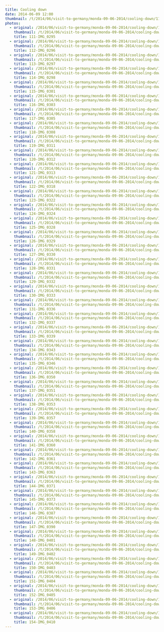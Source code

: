 ```yaml
---
title: Cooling down
date: 2014-06-09 12:00
thumbnail: /t/2014/06/visit-to-germany/monda-09-06-2014/cooling-down/111-img_0295.jpg
photos:
  - original: /2014/06/visit-to-germany/monda-09-06-2014/cooling-down/111-img_0295.jpg
    thumbnail: /t/2014/06/visit-to-germany/monda-09-06-2014/cooling-down/111-img_0295.jpg
    title: 111-IMG_0295
  - original: /2014/06/visit-to-germany/monda-09-06-2014/cooling-down/112-img_0296.jpg
    thumbnail: /t/2014/06/visit-to-germany/monda-09-06-2014/cooling-down/112-img_0296.jpg
    title: 112-IMG_0296
  - original: /2014/06/visit-to-germany/monda-09-06-2014/cooling-down/113-img_0297.jpg
    thumbnail: /t/2014/06/visit-to-germany/monda-09-06-2014/cooling-down/113-img_0297.jpg
    title: 113-IMG_0297
  - original: /2014/06/visit-to-germany/monda-09-06-2014/cooling-down/114-img_0298.jpg
    thumbnail: /t/2014/06/visit-to-germany/monda-09-06-2014/cooling-down/114-img_0298.jpg
    title: 114-IMG_0298
  - original: /2014/06/visit-to-germany/monda-09-06-2014/cooling-down/115-img_0301.jpg
    thumbnail: /t/2014/06/visit-to-germany/monda-09-06-2014/cooling-down/115-img_0301.jpg
    title: 115-IMG_0301
  - original: /2014/06/visit-to-germany/monda-09-06-2014/cooling-down/116-img_0303.jpg
    thumbnail: /t/2014/06/visit-to-germany/monda-09-06-2014/cooling-down/116-img_0303.jpg
    title: 116-IMG_0303
  - original: /2014/06/visit-to-germany/monda-09-06-2014/cooling-down/117-img_0305.jpg
    thumbnail: /t/2014/06/visit-to-germany/monda-09-06-2014/cooling-down/117-img_0305.jpg
    title: 117-IMG_0305
  - original: /2014/06/visit-to-germany/monda-09-06-2014/cooling-down/118-img_0308.jpg
    thumbnail: /t/2014/06/visit-to-germany/monda-09-06-2014/cooling-down/118-img_0308.jpg
    title: 118-IMG_0308
  - original: /2014/06/visit-to-germany/monda-09-06-2014/cooling-down/119-img_0311.jpg
    thumbnail: /t/2014/06/visit-to-germany/monda-09-06-2014/cooling-down/119-img_0311.jpg
    title: 119-IMG_0311
  - original: /2014/06/visit-to-germany/monda-09-06-2014/cooling-down/120-img_0312.jpg
    thumbnail: /t/2014/06/visit-to-germany/monda-09-06-2014/cooling-down/120-img_0312.jpg
    title: 120-IMG_0312
  - original: /2014/06/visit-to-germany/monda-09-06-2014/cooling-down/121-img_0313.jpg
    thumbnail: /t/2014/06/visit-to-germany/monda-09-06-2014/cooling-down/121-img_0313.jpg
    title: 121-IMG_0313
  - original: /2014/06/visit-to-germany/monda-09-06-2014/cooling-down/122-img_0318.jpg
    thumbnail: /t/2014/06/visit-to-germany/monda-09-06-2014/cooling-down/122-img_0318.jpg
    title: 122-IMG_0318
  - original: /2014/06/visit-to-germany/monda-09-06-2014/cooling-down/123-img_0322.jpg
    thumbnail: /t/2014/06/visit-to-germany/monda-09-06-2014/cooling-down/123-img_0322.jpg
    title: 123-IMG_0322
  - original: /2014/06/visit-to-germany/monda-09-06-2014/cooling-down/124-img_0324.jpg
    thumbnail: /t/2014/06/visit-to-germany/monda-09-06-2014/cooling-down/124-img_0324.jpg
    title: 124-IMG_0324
  - original: /2014/06/visit-to-germany/monda-09-06-2014/cooling-down/125-img_0328.jpg
    thumbnail: /t/2014/06/visit-to-germany/monda-09-06-2014/cooling-down/125-img_0328.jpg
    title: 125-IMG_0328
  - original: /2014/06/visit-to-germany/monda-09-06-2014/cooling-down/126-img_0329.jpg
    thumbnail: /t/2014/06/visit-to-germany/monda-09-06-2014/cooling-down/126-img_0329.jpg
    title: 126-IMG_0329
  - original: /2014/06/visit-to-germany/monda-09-06-2014/cooling-down/127-img_0330.jpg
    thumbnail: /t/2014/06/visit-to-germany/monda-09-06-2014/cooling-down/127-img_0330.jpg
    title: 127-IMG_0330
  - original: /2014/06/visit-to-germany/monda-09-06-2014/cooling-down/128-img_0331.jpg
    thumbnail: /t/2014/06/visit-to-germany/monda-09-06-2014/cooling-down/128-img_0331.jpg
    title: 128-IMG_0331
  - original: /2014/06/visit-to-germany/monda-09-06-2014/cooling-down/129-img_0332.jpg
    thumbnail: /t/2014/06/visit-to-germany/monda-09-06-2014/cooling-down/129-img_0332.jpg
    title: 129-IMG_0332
  - original: /2014/06/visit-to-germany/monda-09-06-2014/cooling-down/130-img_0333.jpg
    thumbnail: /t/2014/06/visit-to-germany/monda-09-06-2014/cooling-down/130-img_0333.jpg
    title: 130-IMG_0333
  - original: /2014/06/visit-to-germany/monda-09-06-2014/cooling-down/131-img_0336.jpg
    thumbnail: /t/2014/06/visit-to-germany/monda-09-06-2014/cooling-down/131-img_0336.jpg
    title: 131-IMG_0336
  - original: /2014/06/visit-to-germany/monda-09-06-2014/cooling-down/132-img_0337.jpg
    thumbnail: /t/2014/06/visit-to-germany/monda-09-06-2014/cooling-down/132-img_0337.jpg
    title: 132-IMG_0337
  - original: /2014/06/visit-to-germany/monda-09-06-2014/cooling-down/133-img_0339.jpg
    thumbnail: /t/2014/06/visit-to-germany/monda-09-06-2014/cooling-down/133-img_0339.jpg
    title: 133-IMG_0339
  - original: /2014/06/visit-to-germany/monda-09-06-2014/cooling-down/134-img_0343.jpg
    thumbnail: /t/2014/06/visit-to-germany/monda-09-06-2014/cooling-down/134-img_0343.jpg
    title: 134-IMG_0343
  - original: /2014/06/visit-to-germany/monda-09-06-2014/cooling-down/135-img_0346.jpg
    thumbnail: /t/2014/06/visit-to-germany/monda-09-06-2014/cooling-down/135-img_0346.jpg
    title: 135-IMG_0346
  - original: /2014/06/visit-to-germany/monda-09-06-2014/cooling-down/136-img_0350.jpg
    thumbnail: /t/2014/06/visit-to-germany/monda-09-06-2014/cooling-down/136-img_0350.jpg
    title: 136-IMG_0350
  - original: /2014/06/visit-to-germany/monda-09-06-2014/cooling-down/137-img_0351.jpg
    thumbnail: /t/2014/06/visit-to-germany/monda-09-06-2014/cooling-down/137-img_0351.jpg
    title: 137-IMG_0351
  - original: /2014/06/visit-to-germany/monda-09-06-2014/cooling-down/138-img_0353.jpg
    thumbnail: /t/2014/06/visit-to-germany/monda-09-06-2014/cooling-down/138-img_0353.jpg
    title: 138-IMG_0353
  - original: /2014/06/visit-to-germany/monda-09-06-2014/cooling-down/139-img_0357.jpg
    thumbnail: /t/2014/06/visit-to-germany/monda-09-06-2014/cooling-down/139-img_0357.jpg
    title: 139-IMG_0357
  - original: /2014/06/visit-to-germany/monda-09-06-2014/cooling-down/140-img_0358.jpg
    thumbnail: /t/2014/06/visit-to-germany/monda-09-06-2014/cooling-down/140-img_0358.jpg
    title: 140-IMG_0358
  - original: /2014/06/visit-to-germany/monda-09-06-2014/cooling-down/141-img_0360.jpg
    thumbnail: /t/2014/06/visit-to-germany/monda-09-06-2014/cooling-down/141-img_0360.jpg
    title: 141-IMG_0360
  - original: /2014/06/visit-to-germany/monda-09-06-2014/cooling-down/142-img_0361.jpg
    thumbnail: /t/2014/06/visit-to-germany/monda-09-06-2014/cooling-down/142-img_0361.jpg
    title: 142-IMG_0361
  - original: /2014/06/visit-to-germany/monda-09-06-2014/cooling-down/143-img_0363.jpg
    thumbnail: /t/2014/06/visit-to-germany/monda-09-06-2014/cooling-down/143-img_0363.jpg
    title: 143-IMG_0363
  - original: /2014/06/visit-to-germany/monda-09-06-2014/cooling-down/144-img_0371.jpg
    thumbnail: /t/2014/06/visit-to-germany/monda-09-06-2014/cooling-down/144-img_0371.jpg
    title: 144-IMG_0371
  - original: /2014/06/visit-to-germany/monda-09-06-2014/cooling-down/145-img_0373.jpg
    thumbnail: /t/2014/06/visit-to-germany/monda-09-06-2014/cooling-down/145-img_0373.jpg
    title: 145-IMG_0373
  - original: /2014/06/visit-to-germany/monda-09-06-2014/cooling-down/146-img_0387.jpg
    thumbnail: /t/2014/06/visit-to-germany/monda-09-06-2014/cooling-down/146-img_0387.jpg
    title: 146-IMG_0387
  - original: /2014/06/visit-to-germany/monda-09-06-2014/cooling-down/147-img_0390.jpg
    thumbnail: /t/2014/06/visit-to-germany/monda-09-06-2014/cooling-down/147-img_0390.jpg
    title: 147-IMG_0390
  - original: /2014/06/visit-to-germany/monda-09-06-2014/cooling-down/148-img_0401.jpg
    thumbnail: /t/2014/06/visit-to-germany/monda-09-06-2014/cooling-down/148-img_0401.jpg
    title: 148-IMG_0401
  - original: /2014/06/visit-to-germany/monda-09-06-2014/cooling-down/149-img_0402.jpg
    thumbnail: /t/2014/06/visit-to-germany/monda-09-06-2014/cooling-down/149-img_0402.jpg
    title: 149-IMG_0402
  - original: /2014/06/visit-to-germany/monda-09-06-2014/cooling-down/150-img_0403.jpg
    thumbnail: /t/2014/06/visit-to-germany/monda-09-06-2014/cooling-down/150-img_0403.jpg
    title: 150-IMG_0403
  - original: /2014/06/visit-to-germany/monda-09-06-2014/cooling-down/151-img_0404.jpg
    thumbnail: /t/2014/06/visit-to-germany/monda-09-06-2014/cooling-down/151-img_0404.jpg
    title: 151-IMG_0404
  - original: /2014/06/visit-to-germany/monda-09-06-2014/cooling-down/152-img_0405.jpg
    thumbnail: /t/2014/06/visit-to-germany/monda-09-06-2014/cooling-down/152-img_0405.jpg
    title: 152-IMG_0405
  - original: /2014/06/visit-to-germany/monda-09-06-2014/cooling-down/153-img_0406.jpg
    thumbnail: /t/2014/06/visit-to-germany/monda-09-06-2014/cooling-down/153-img_0406.jpg
    title: 153-IMG_0406
  - original: /2014/06/visit-to-germany/monda-09-06-2014/cooling-down/154-img_0410.jpg
    thumbnail: /t/2014/06/visit-to-germany/monda-09-06-2014/cooling-down/154-img_0410.jpg
    title: 154-IMG_0410
---
```

